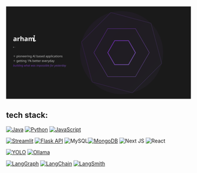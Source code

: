 ![View Animated SVG](qs.svg)

## tech stack:
[![Java](https://img.shields.io/badge/java-%23ED8B00.svg?style=flat&logo=openjdk&logoColor=white)](https://www.java.com/) [![Python](https://img.shields.io/badge/Python-%233776AB.svg?style=flat&logo=python&logoColor=white)](https://www.python.org/) [![JavaScript](https://img.shields.io/badge/JavaScript-%23F7DF1E.svg?style=flat&logo=javascript&logoColor=black)](https://developer.mozilla.org/en-US/docs/Web/JavaScript)


[![Streamlit](https://img.shields.io/badge/Streamlit-%23FF4B4B.svg?style=flat&logo=streamlit&logoColor=white)](https://streamlit.io/)
[![Flask API](https://img.shields.io/badge/Flask%20API-%23000.svg?style=flat&logo=flask&logoColor=white)](https://flask.palletsprojects.com/en/2.0.x/)
![MySQL](https://img.shields.io/badge/mysql-4479A1.svg?style=flat&logo=mysql&logoColor=white)[![MongoDB](https://img.shields.io/badge/MongoDB-%2347A248.svg?style=flat&logo=mongodb&logoColor=white)](https://www.mongodb.com/)
![Next JS](https://img.shields.io/badge/Next-black?style=flat&logo=next.js&logoColor=white) ![React](https://img.shields.io/badge/react-%2320232a.svg?style=flat&logo=react&logoColor=%2361DAFB)

[![YOLO](https://img.shields.io/badge/YOLO-%23F9D616.svg?style=flat&logo=youtube&logoColor=white)](https://pjreddie.com/darknet/yolo/)
[![Ollama](https://img.shields.io/badge/Ollama-%23000000.svg?style=flat&logo=ollama&logoColor=white)](https://ollama.ai/)

[![LangGraph](https://img.shields.io/badge/LangGraph-%23FF6B6B.svg?style=flat&logo=langchain&logoColor=white)](https://langchain-ai.github.io/langgraph/)
[![LangChain](https://img.shields.io/badge/LangChain-%231C3C3C.svg?style=flat&logo=langchain&logoColor=white)](https://www.langchain.com/)
[![LangSmith](https://img.shields.io/badge/LangSmith-%234A90E2.svg?style=flat&logo=langchain&logoColor=white)](https://smith.langchain.com/)
